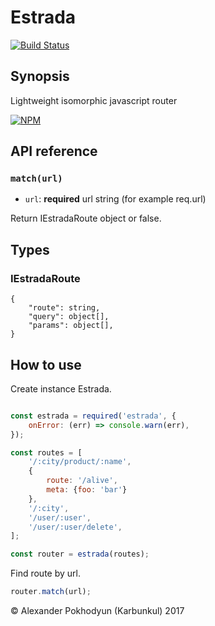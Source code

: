 # Estrada #

[![Build Status](https://travis-ci.org/karbunkul/estrada.svg?branch=master)](https://travis-ci.org/karbunkul/estrada)

## Synopsis
Lightweight isomorphic javascript router

[![NPM](https://nodei.co/npm/estrada.png?downloads=true&downloadRank=true&stars=true)](https://nodei.co/npm/estrada/)

## API reference

### `match(url)`

* `url`: **required** url string (for example req.url)

Return IEstradaRoute object or false.

## Types ##

### IEstradaRoute ###
```
{
    "route": string,
    "query": object[],
    "params": object[],
}
```

## How to use

Create instance Estrada.

```javascript

const estrada = required('estrada', {
    onError: (err) => console.warn(err),
});

const routes = [
    '/:city/product/:name',
    {
        route: '/alive',
        meta: {foo: 'bar'}
    },
    '/:city',
    '/user/:user',
    '/user/:user/delete',
];

const router = estrada(routes);
```
Find route by url.
```javascript
router.match(url);
```

© Alexander Pokhodyun (Karbunkul) 2017